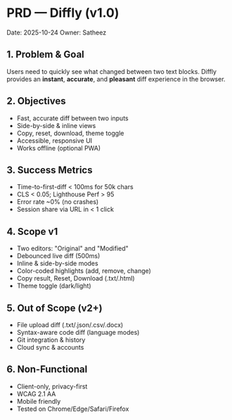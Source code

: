 # PRD — Diffly (v1.0)
Date: 2025-10-24
Owner: Satheez

## 1. Problem & Goal
Users need to quickly see what changed between two text blocks. Diffly provides an **instant**, **accurate**, and **pleasant** diff experience in the browser.

## 2. Objectives
- Fast, accurate diff between two inputs
- Side-by-side & inline views
- Copy, reset, download, theme toggle
- Accessible, responsive UI
- Works offline (optional PWA)

## 3. Success Metrics
- Time-to-first-diff < 100ms for 50k chars
- CLS < 0.05; Lighthouse Perf > 95
- Error rate ~0% (no crashes)
- Session share via URL in < 1 click

## 4. Scope v1
- Two editors: "Original" and "Modified"
- Debounced live diff (500ms)
- Inline & side-by-side modes
- Color-coded highlights (add, remove, change)
- Copy result, Reset, Download (.txt/.html)
- Theme toggle (dark/light)

## 5. Out of Scope (v2+)
- File upload diff (.txt/.json/.csv/.docx)
- Syntax-aware code diff (language modes)
- Git integration & history
- Cloud sync & accounts

## 6. Non-Functional
- Client-only, privacy-first
- WCAG 2.1 AA
- Mobile friendly
- Tested on Chrome/Edge/Safari/Firefox
